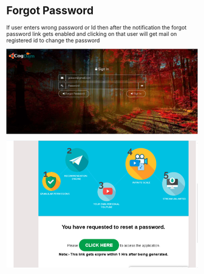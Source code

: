 # Forgot Password

If user enters wrong password or Id then after the notification the forgot password link gets enabled and clicking on that user will get mail on registered id to change the password

![](../.gitbook/assets/image%20%28100%29.png)

![](../.gitbook/assets/image%20%28106%29.png)





